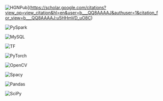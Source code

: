 ![HGNPub](https://img.shields.io/badge/Published-black?style=flat-square&logo=googlescholar)](https://scholar.google.com/citations?view_op=view_citation&hl=en&user=b___QQ8AAAAJ&authuser=1&citation_for_view=b___QQ8AAAAJ:u5HHmVD_uO8C) 

![PySpark](https://img.shields.io/badge/Spark-black?style=flat-square&logo=apachespark) <br> 

![MySQL](https://img.shields.io/badge/MySQL-black?style=flat-square&logo=mysql)

![TF](https://img.shields.io/badge/TF-black?style=flat-square&logo=tensorflow)

![PyTorch](https://img.shields.io/badge/PyTorch-black?style=flat-square&logo=pytorch) 

![OpenCV](https://img.shields.io/badge/OpenCV-black?style=flat-square&logo=opencv)

![Spacy](https://img.shields.io/badge/Spacy-black?style=flat-square&logo=spacy)

![Pandas](https://img.shields.io/badge/Pandas-black?style=flat-square&logo=pandas) 

![SciPy](https://img.shields.io/badge/SciPy-black?style=flat-square&logo=scipy)


<!-- |Title | Stars | Technologies | Project Doc|
 | <img alt="Stars" src="https://img.shields.io/github/stars/H4Y3J1N/Rec-homeShopping?style=flat-square&labelColor=black"/> | -->